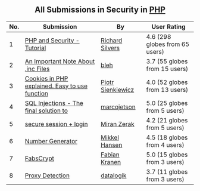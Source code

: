 ﻿<div align="center">

## All Submissions in Security in [PHP](../ByWorld/php.md)

</div>

No.  | Submission | By   | User Rating
---- | ---------- | ---- | -----------
1 | [PHP and Security \- Tutorial<br />](https://github.com/Planet-Source-Code/richard-silvers-php-and-security-tutorial__8-479) | [Richard Silvers](../ByAuthor/richard-silvers.md) | 4.6 (298 globes from 65 users)
2 | [An Important Note About \.inc Files<br />](https://github.com/Planet-Source-Code/bleh-an-important-note-about-inc-files__8-771) | [bleh](../ByAuthor/bleh.md) | 3.7 (55 globes from 15 users)
3 | [Cookies in PHP explained\. Easy to use function<br />](https://github.com/Planet-Source-Code/piotr-sienkiewicz-cookies-in-php-explained-easy-to-use-function__8-357) | [Piotr Sienkiewicz](../ByAuthor/piotr-sienkiewicz.md) | 4.0 (52 globes from 13 users)
4 | [SQL Injections \- The final solution to<br />](https://github.com/Planet-Source-Code/marcojetson-sql-injections-the-final-solution-to__8-2576) | [marcojetson](../ByAuthor/marcojetson.md) | 5.0 (25 globes from 5 users)
5 | [secure session \+ login<br />](https://github.com/Planet-Source-Code/miran-zerak-secure-session-login__8-1545) | [Miran Zerak](../ByAuthor/miran-zerak.md) | 4.2 (21 globes from 5 users)
6 | [Number Generator<br />](https://github.com/Planet-Source-Code/mikkel-hansen-number-generator__8-843) | [Mikkel Hansen](../ByAuthor/mikkel-hansen.md) | 4.5 (18 globes from 4 users)
7 | [FabsCrypt<br />](https://github.com/Planet-Source-Code/fabian-kranen-fabscrypt__8-410) | [Fabian Kranen](../ByAuthor/fabian-kranen.md) | 5.0 (15 globes from 3 users)
8 | [Proxy Detection<br />](https://github.com/Planet-Source-Code/datalogik-proxy-detection__8-847) | [datalogik](../ByAuthor/datalogik.md) | 3.7 (11 globes from 3 users)
